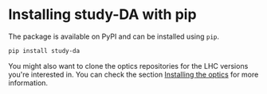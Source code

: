 # Installing study-DA with pip

The package is available on PyPI and can be installed using `pip`.

```bash
pip install study-da
```

You might also want to clone the optics repositories for the LHC versions you're interested in. You can check the section [Installing the optics](installing_the_optics.md) for more information.
